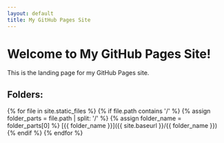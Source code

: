 ```yaml
---
layout: default
title: My GitHub Pages Site
---
```

# Welcome to My GitHub Pages Site!

This is the landing page for my GitHub Pages site.

## Folders:

{% for file in site.static_files %}
  {% if file.path contains '/' %}
    {% assign folder_parts = file.path | split: '/' %}
    {% assign folder_name = folder_parts[0] %}
    [{{ folder_name }}]({{ site.baseurl }}/{{ folder_name }})
  {% endif %}
{% endfor %}

